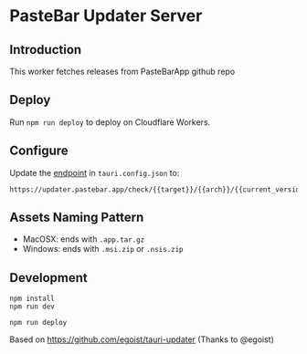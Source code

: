 # PasteBar Updater Server

## Introduction

This worker fetches releases from PasteBarApp github repo

## Deploy

Run `npm run deploy` to deploy on Cloudflare Workers.

## Configure

Update the [endpoint](https://tauri.app/v1/guides/distribution/updater#tauri-configuration) in `tauri.config.json` to:

```
https://updater.pastebar.app/check/{{target}}/{{arch}}/{{current_version}}
```


## Assets Naming Pattern

- MacOSX: ends with `.app.tar.gz`
- Windows: ends with `.msi.zip` or `.nsis.zip`

## Development

```
npm install
npm run dev
```

```
npm run deploy
```

Based on https://github.com/egoist/tauri-updater (Thanks to @egoist)